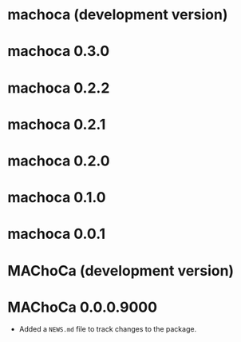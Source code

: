 # machoca (development version)

# machoca 0.3.0

# machoca 0.2.2

# machoca 0.2.1

# machoca 0.2.0

# machoca 0.1.0

# machoca 0.0.1

# MAChoCa (development version)

# MAChoCa 0.0.0.9000

* Added a `NEWS.md` file to track changes to the package.
